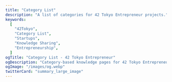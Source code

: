 ```yaml
---
title: "Category List"
description: "A list of categories for 42 Tokyo Entrepreneur projects."
keywords:
  [
    "42Tokyo",
    "Category List",
    "Startups",
    "Knowledge Sharing",
    "Entrepreneurship",
  ]
ogTitle: "Category List - 42 Tokyo Entrepreneur"
ogDescription: "Category-based knowledge pages for 42 Tokyo Entrepreneur."
ogImage: "/images/og.webp"
twitterCard: "summary_large_image"
---
```


